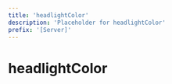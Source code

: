 ```yaml
---
title: 'headlightColor'
description: 'Placeholder for headlightColor'
prefix: '[Server]'
---
```


# headlightColor
